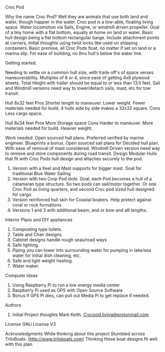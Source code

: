 Croc Pod

Why the name Croc Pod?  Well they are animals that use both land and water, though happier in the water.
Croc pod is a tow-able, floating living space.  Water locomotion via Sails, Engine, or windmill driven propeller.  Goal of a tiny home with a flat bottom, equally at home on land or water.  Basic hull design being a flat bottom rectangular barge. Include attachment points at corners,  Initial thoughts using twist locks like used on shipping containers.  Basic premise, all Croc Pods float, no matter if set on land or a marina slip.  For ease of building, no thru hull's below the water line.


Getting started.

Needing to settle on a common hull size, with trade off's of space verses maneuverability.  Multiples of 8 or 4, since ease of getting 4x8 plywood sheets.  Total Height with trailer should be equal to or less than 13.5 feet.  Sail and Windmill versions need way to lower/detach sails, mast, etc for tow transit.

Hull 8x32 feet
 Pros
  Shorter length to maneuver.
  Lower weight.
  Fewer materials needed for build.
  4 hulls side by side makes a 32x32 square.
 Cons
  Less cargo space.

Hull 8x34 feet
 Pros
  More Storage space
 Cons
  Harder to maneuver.
  More materials needed for build.
  Heavier weight.

Work needed.
 Open sourced hull plans.  Preferred verified by marine engineer.  Blueprints a bonus.
 Open sourced sail plans for Decided hull plan.  With ease of removal of mast considered.
 Windmill Driven version need way to remove and store components during road transit.
 Design Modular Hulls that fit with Croc Pods hull design and attaches securely to the pod.
  1) Version with a Keel and Mast supports for bigger mast.  Goal for traditional Blue Water Sailing
  2) Version with two Crop Pod slots.  Goal, each Pod becomes a hull of a catamaran type structure.  So two pods
     can sail/motor together.  Or one Croc Pod as living quarters, and second Croc pod sized hull designed for 
     cargo.
  3) Version reinforced hull skin for Coastal boaters.  Help protect against coral or rock formations.
  4) Versions 1 and 3 with additional beam, and or bow and aft lengths.

 Interior Plans and DIY appliances
  1) Composting type toilets.
  2) Table and Chair designs.
  3) Cabinet designs handle rough seas/road ways
  4) Safe lighting.
  5) Piping you can lower into surrounding water for pumping in lake/sea water for initial dish cleaning, etc.
  6) Safe and light weight heating.
  7) Water maker.

 Computer Ideas
  1) Using Raspberry Pi to run a low energy media center
  2) Raspberry Pi used as GPS with Open Source Software
  3) Bonus if GPS Pi dies, can pull out Media Pi to get replace if needed.

Authors
 1) Initial Project thoughts Mark Keith.  Crocpod.living@protonmail.com

License
 GNU License V3

Acknowledgments
 While thinking about this project Stumbled across TriloBoats. (http://www.triloboats.com)  Thinking these boat designs fit well with this plan.

 

  
  
